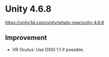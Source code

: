 # Unity 4.6.8

https://unity3d.com/unity/whats-new/unity-4.6.8

## Improvement



*   VR Oculus: Use DXGI 1.1 if possible.